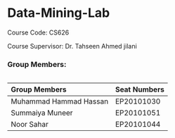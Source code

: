 # Data-Mining-Lab
Course Code: CS626

Course Supervisor: Dr. Tahseen Ahmed jilani

### Group Members:

<table align='left'>
   <thead>
      <tr>
         <th align='left'>Group Members</th>
         <th align='left'>Seat Numbers</th>
      </tr>
   </thead>
   <tbody>
      <tr>
         <td>Muhammad Hammad Hassan</td>
         <td>EP20101030</td>
      </tr>
      <tr>
         <td>Summaiya Muneer</td>
         <td>EP20101051</td>
      </tr>
      <tr>
         <td>Noor Sahar</td>
         <td>EP20101044</td>
      </tr>
   </tbody>
</table>
